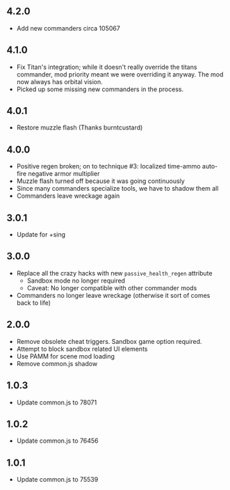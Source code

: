 ## 4.2.0

- Add new commanders circa 105067

## 4.1.0

- Fix Titan's integration; while it doesn't really override the titans commander, mod priority meant we were overriding it anyway. The mod now always has orbital vision.
- Picked up some missing new commanders in the process.

## 4.0.1

- Restore muzzle flash (Thanks burntcustard)

## 4.0.0

- Positive regen broken; on to technique #3: localized time-ammo auto-fire negative armor multiplier
- Muzzle flash turned off because it was going continuously
- Since many commanders specialize tools, we have to shadow them all
- Commanders leave wreckage again

## 3.0.1

- Update for +sing

## 3.0.0

- Replace all the crazy hacks with new `passive_health_regen` attribute
  - Sandbox mode no longer required
  - Caveat: No longer compatible with other commander mods
- Commanders no longer leave wreckage (otherwise it sort of comes back to life)

## 2.0.0

- Remove obsolete cheat triggers.  Sandbox game option required.
- Attempt to block sandbox related UI elements
- Use PAMM for scene mod loading
- Remove common.js shadow

## 1.0.3

- Update common.js to 78071

## 1.0.2

- Update common.js to 76456

## 1.0.1

- Update common.js to 75539
